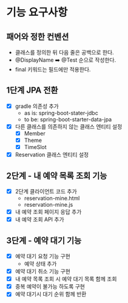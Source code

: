 # 기능 요구사항

## 패어와 정한 컨벤션

- 클래스를 정의한 뒤 다음 줄은 공백으로 한다.
- @DisplayName ➡️ @Test 순으로 작성한다.
- final 키워드는 필드에만 적용한다.

## 1단계 JPA 전환

- [x] gradle 의존성 추가
    - as is: spring-boot-stater-jdbc
    - to be: spring-boot-starter-data-jpa
- [x] 다른 클래스를 의존하지 않는 클래스 엔티티 설정
  - [x] Member
  - [x] Theme
  - [x] TimeSlot
- [x] Reservation 클래스 엔티티 설정

## 2단계 - 내 예약 목록 조회 기능

- [x] 2단계 클라이언트 코드 추가
  - reservation-mine.html
  - reservation-mine.js
- [x] 내 예약 조회 페이지 응답 추가
- [x] 내 예약 조회 API 추가

## 3단계 - 예약 대기 기능

- [x] 예약 대기 요청 기능 구현
  - 예약 상태 추가
- [x] 예약 대기 취소 기능 구현
- [x] 내 예약 목록 조회 시 예약 대기 목록 함께 조회
- [x] 중복 예약이 불가능 하도록 구현
- [x] 예약 대기시 대기 순위 함께 반환
